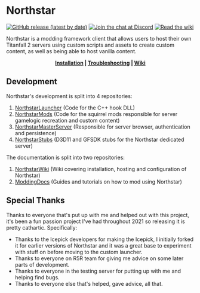 # Northstar

[![GitHub release (latest by date)](https://img.shields.io/github/v/release/R2Northstar/Northstar)](https://github.com/R2Northstar/Northstar/releases)
[![Join the chat at Discord](https://img.shields.io/badge/chat-on%20discord-7289DA.svg)](https://northstar.tf/discord)
[![Read the wiki](https://img.shields.io/badge/wiki-GitBook-important)](https://r2northstar.gitbook.io)

Northstar is a modding framework client that allows users to host their own Titanfall 2 servers using custom scripts and assets to create custom content, as well as being able to host vanilla content.

<p align="center"><strong>
<a href="https://r2northstar.gitbook.io/r2northstar-wiki/installing-northstar/basic-setup">Installation</a> | <a href="https://r2northstar.gitbook.io/r2northstar-wiki/installing-northstar/troubleshooting">Troubleshooting</a> | <a href="https://r2northstar.gitbook.io/">Wiki</a>
</strong></p>

## Development

Northstar's development is split into 4 repositories:

1. [NorthstarLauncher](https://github.com/R2Northstar/NorthstarLauncher) (Code for the C++ hook DLL)
1. [NorthstarMods](https://github.com/R2Northstar/NorthstarMods) (Code for the squirrel mods responsible for server gamelogic recreation and custom content)
1. [NorthstarMasterServer](https://github.com/R2Northstar/NorthstarMasterServer) (Responsible for server browser, authentication and persistence)
1. [NorthstarStubs](https://github.com/R2Northstar/NorthstarStubs) (D3D11 and GFSDK stubs for the Northstar dedicated server)

The documentation is split into two repositories:
1. [NorthstarWiki](https://github.com/R2Northstar/NorthstarWiki) (Wiki covering installation, hosting and configuration of Northstar)
1. [ModdingDocs](https://github.com/R2Northstar/ModdingDocs) (Guides and tutorials on how to mod using Northstar)

## Special Thanks
  
Thanks to everyone that's put up with me and helped out with this project, it's been a fun passion project I've had throughout 2021 so releasing it is pretty cathartic. Specifically: 

- Thanks to the Icepick developers for making the Icepick, I initially forked it for earlier versions of Northstar and it was a great base to experiment with stuff on before moving to the custom launcher.
- Thanks to everyone on R5R team for giving me advice on some later parts of development.  
- Thanks to everyone in the testing server for putting up with me and helping find bugs.  
- Thanks to everyone else that's helped, gave advice, all that.
